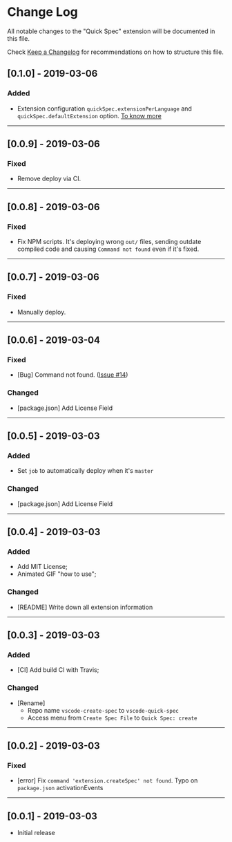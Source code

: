 # Change Log

All notable changes to the "Quick Spec" extension will be documented in this file.

Check [Keep a Changelog](http://keepachangelog.com/) for recommendations on how to structure this file.

## [0.1.0] - 2019-03-06

### Added

- Extension configuration `quickSpec.extensionPerLanguage` and `quickSpec.defaultExtension` option. [To know more](https://github.com/raulfdm/vscode-quick-spec#customization)

---

## [0.0.9] - 2019-03-06

### Fixed

- Remove deploy via CI.

---

## [0.0.8] - 2019-03-06

### Fixed

- Fix NPM scripts. It's deploying wrong `out/` files, sending outdate compiled code and causing `Command not found` even if it's fixed.

---

## [0.0.7] - 2019-03-06

### Fixed

- Manually deploy.

---

## [0.0.6] - 2019-03-04

### Fixed

- [Bug] Command not found. ([Issue #14](https://github.com/raulfdm/vscode-quick-spec/issues/14))

### Changed

- [package.json] Add License Field

---

## [0.0.5] - 2019-03-03

### Added

- Set `job` to automatically deploy when it's `master`

### Changed

- [package.json] Add License Field

---

## [0.0.4] - 2019-03-03

### Added

- Add MIT License;
- Animated GIF "how to use";

### Changed

- [README] Write down all extension information

---

## [0.0.3] - 2019-03-03

### Added

- [CI] Add build CI with Travis;

### Changed

- [Rename]
  - Repo name `vscode-create-spec` to `vscode-quick-spec`
  - Access menu from `Create Spec File` to `Quick Spec: create`

---

## [0.0.2] - 2019-03-03

### Fixed

- [error] Fix `command 'extension.createSpec' not found`. Typo on `package.json` activationEvents

---

## [0.0.1] - 2019-03-03

- Initial release
